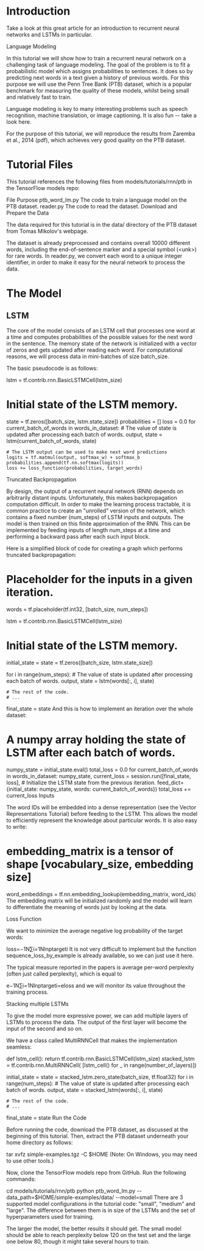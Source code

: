 # Introduction

Take a look at this great article for an introduction to recurrent neural networks and LSTMs in particular.

Language Modeling

In this tutorial we will show how to train a recurrent neural network on a challenging task of language modeling. The goal of the problem is to fit a probabilistic model which assigns probabilities to sentences. It does so by predicting next words in a text given a history of previous words. For this purpose we will use the Penn Tree Bank (PTB) dataset, which is a popular benchmark for measuring the quality of these models, whilst being small and relatively fast to train.

Language modeling is key to many interesting problems such as speech recognition, machine translation, or image captioning. It is also fun -- take a look here.

For the purpose of this tutorial, we will reproduce the results from Zaremba et al., 2014 (pdf), which achieves very good quality on the PTB dataset.

# Tutorial Files

This tutorial references the following files from models/tutorials/rnn/ptb in the TensorFlow models repo:

File	Purpose
ptb_word_lm.py	The code to train a language model on the PTB dataset.
reader.py	The code to read the dataset.
Download and Prepare the Data

The data required for this tutorial is in the data/ directory of the PTB dataset from Tomas Mikolov's webpage.

The dataset is already preprocessed and contains overall 10000 different words, including the end-of-sentence marker and a special symbol (\<unk>) for rare words. In reader.py, we convert each word to a unique integer identifier, in order to make it easy for the neural network to process the data.

# The Model

## LSTM

The core of the model consists of an LSTM cell that processes one word at a time and computes probabilities of the possible values for the next word in the sentence. The memory state of the network is initialized with a vector of zeros and gets updated after reading each word. For computational reasons, we will process data in mini-batches of size batch_size.

The basic pseudocode is as follows:

lstm = tf.contrib.rnn.BasicLSTMCell(lstm_size)
# Initial state of the LSTM memory.
state = tf.zeros([batch_size, lstm.state_size])
probabilities = []
loss = 0.0
for current_batch_of_words in words_in_dataset:
    # The value of state is updated after processing each batch of words.
    output, state = lstm(current_batch_of_words, state)

    # The LSTM output can be used to make next word predictions
    logits = tf.matmul(output, softmax_w) + softmax_b
    probabilities.append(tf.nn.softmax(logits))
    loss += loss_function(probabilities, target_words)
Truncated Backpropagation

By design, the output of a recurrent neural network (RNN) depends on arbitrarily distant inputs. Unfortunately, this makes backpropagation computation difficult. In order to make the learning process tractable, it is common practice to create an "unrolled" version of the network, which contains a fixed number (num_steps) of LSTM inputs and outputs. The model is then trained on this finite approximation of the RNN. This can be implemented by feeding inputs of length num_steps at a time and performing a backward pass after each such input block.

Here is a simplified block of code for creating a graph which performs truncated backpropagation:

# Placeholder for the inputs in a given iteration.
words = tf.placeholder(tf.int32, [batch_size, num_steps])

lstm = tf.contrib.rnn.BasicLSTMCell(lstm_size)
# Initial state of the LSTM memory.
initial_state = state = tf.zeros([batch_size, lstm.state_size])

for i in range(num_steps):
    # The value of state is updated after processing each batch of words.
    output, state = lstm(words[:, i], state)

    # The rest of the code.
    # ...

final_state = state
And this is how to implement an iteration over the whole dataset:

# A numpy array holding the state of LSTM after each batch of words.
numpy_state = initial_state.eval()
total_loss = 0.0
for current_batch_of_words in words_in_dataset:
    numpy_state, current_loss = session.run([final_state, loss],
        # Initialize the LSTM state from the previous iteration.
        feed_dict={initial_state: numpy_state, words: current_batch_of_words})
    total_loss += current_loss
Inputs

The word IDs will be embedded into a dense representation (see the Vector Representations Tutorial) before feeding to the LSTM. This allows the model to efficiently represent the knowledge about particular words. It is also easy to write:

# embedding_matrix is a tensor of shape [vocabulary_size, embedding size]
word_embeddings = tf.nn.embedding_lookup(embedding_matrix, word_ids)
The embedding matrix will be initialized randomly and the model will learn to differentiate the meaning of words just by looking at the data.

Loss Function

We want to minimize the average negative log probability of the target words:

loss=−1N∑i=1Nln⁡ptargeti
It is not very difficult to implement but the function sequence_loss_by_example is already available, so we can just use it here.

The typical measure reported in the papers is average per-word perplexity (often just called perplexity), which is equal to

e−1N∑i=1Nln⁡ptargeti=eloss
and we will monitor its value throughout the training process.

Stacking multiple LSTMs

To give the model more expressive power, we can add multiple layers of LSTMs to process the data. The output of the first layer will become the input of the second and so on.

We have a class called MultiRNNCell that makes the implementation seamless:

def lstm_cell():
  return tf.contrib.rnn.BasicLSTMCell(lstm_size)
stacked_lstm = tf.contrib.rnn.MultiRNNCell(
    [lstm_cell() for _ in range(number_of_layers)])

initial_state = state = stacked_lstm.zero_state(batch_size, tf.float32)
for i in range(num_steps):
    # The value of state is updated after processing each batch of words.
    output, state = stacked_lstm(words[:, i], state)

    # The rest of the code.
    # ...

final_state = state
Run the Code

Before running the code, download the PTB dataset, as discussed at the beginning of this tutorial. Then, extract the PTB dataset underneath your home directory as follows:

tar xvfz simple-examples.tgz -C $HOME
(Note: On Windows, you may need to use other tools.)

Now, clone the TensorFlow models repo from GitHub. Run the following commands:

cd models/tutorials/rnn/ptb
python ptb_word_lm.py --data_path=$HOME/simple-examples/data/ --model=small
There are 3 supported model configurations in the tutorial code: "small", "medium" and "large". The difference between them is in size of the LSTMs and the set of hyperparameters used for training.

The larger the model, the better results it should get. The small model should be able to reach perplexity below 120 on the test set and the large one below 80, though it might take several hours to train.
